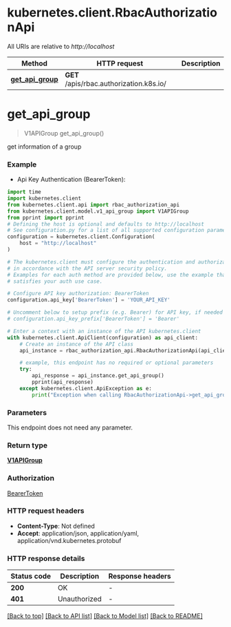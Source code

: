 # kubernetes.client.RbacAuthorizationApi

All URIs are relative to *http://localhost*

Method | HTTP request | Description
------------- | ------------- | -------------
[**get_api_group**](RbacAuthorizationApi.md#get_api_group) | **GET** /apis/rbac.authorization.k8s.io/ | 


# **get_api_group**
> V1APIGroup get_api_group()



get information of a group

### Example

* Api Key Authentication (BearerToken):

```python
import time
import kubernetes.client
from kubernetes.client.api import rbac_authorization_api
from kubernetes.client.model.v1_api_group import V1APIGroup
from pprint import pprint
# Defining the host is optional and defaults to http://localhost
# See configuration.py for a list of all supported configuration parameters.
configuration = kubernetes.client.Configuration(
    host = "http://localhost"
)

# The kubernetes.client must configure the authentication and authorization parameters
# in accordance with the API server security policy.
# Examples for each auth method are provided below, use the example that
# satisfies your auth use case.

# Configure API key authorization: BearerToken
configuration.api_key['BearerToken'] = 'YOUR_API_KEY'

# Uncomment below to setup prefix (e.g. Bearer) for API key, if needed
# configuration.api_key_prefix['BearerToken'] = 'Bearer'

# Enter a context with an instance of the API kubernetes.client
with kubernetes.client.ApiClient(configuration) as api_client:
    # Create an instance of the API class
    api_instance = rbac_authorization_api.RbacAuthorizationApi(api_client)

    # example, this endpoint has no required or optional parameters
    try:
        api_response = api_instance.get_api_group()
        pprint(api_response)
    except kubernetes.client.ApiException as e:
        print("Exception when calling RbacAuthorizationApi->get_api_group: %s\n" % e)
```


### Parameters
This endpoint does not need any parameter.

### Return type

[**V1APIGroup**](V1APIGroup.md)

### Authorization

[BearerToken](../README.md#BearerToken)

### HTTP request headers

 - **Content-Type**: Not defined
 - **Accept**: application/json, application/yaml, application/vnd.kubernetes.protobuf


### HTTP response details

| Status code | Description | Response headers |
|-------------|-------------|------------------|
**200** | OK |  -  |
**401** | Unauthorized |  -  |

[[Back to top]](#) [[Back to API list]](../README.md#documentation-for-api-endpoints) [[Back to Model list]](../README.md#documentation-for-models) [[Back to README]](../README.md)

